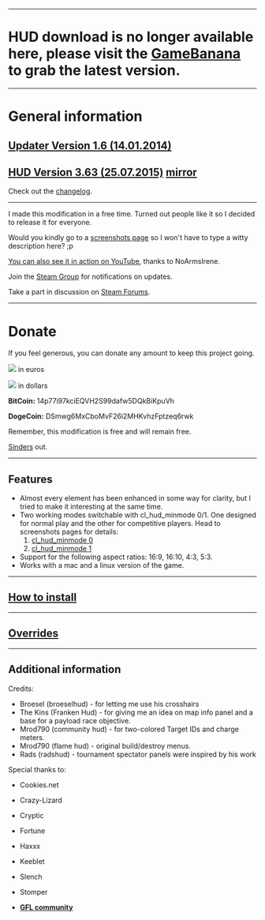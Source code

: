 
---

# HUD download is no longer available here, please visit the [GameBanana](http://tf2.gamebanana.com/guis/25711) to grab the latest version. #

---

# General information #
## [Updater Version 1.6 (14.01.2014)](https://code.google.com/p/eve-tf2hud/downloads/detail?name=HUD%20Updater%20v1.6.zip&can=2&q=) ##
## [HUD Version 3.63 (25.07.2015)](http://tf2.gamebanana.com/guis/25711) [mirror](http://goo.gl/Tysge3) ##
Check out the [changelog](http://tf2.gamebanana.com/guis/updates/25711).

---


I made this modification in a free time. Turned out people like it so I decided to release it for everyone.

Would you kindly go to a [screenshots page](Screenshots.md) so I won't have to type a witty description here? ;p

[You can also see it in action on YouTube](http://www.youtube.com/user/NoArmsIrene/videos), thanks to NoArmsIrene.

Join the [Steam Group](http://steamcommunity.com/groups/eve-hud) for notifications on updates.

Take a part in discussion on [Steam Forums](http://forums.steampowered.com/forums/showthread.php?t=1723623).

---

# Donate #
If you feel generous, you can donate any amount to keep this project going.

[![](https://www.paypalobjects.com/en_GB/i/btn/btn_donate_SM.gif)](https://www.paypal.com/cgi-bin/webscr?cmd=_s-xclick&hosted_button_id=4K7TQZKG23J4J) in euros

[![](https://www.paypalobjects.com/en_GB/i/btn/btn_donate_SM.gif)](https://www.paypal.com/cgi-bin/webscr?cmd=_s-xclick&hosted_button_id=2NF24W2BZ388G) in dollars

**BitCoin:** 14p77i97kciEQVH2S99dafw5DQkBiKpuVh

**DogeCoin:** DSmwg6MxCboMvF26i2MHKvhzFptzeq6rwk

Remember, this modification is free and will remain free.

[Sinders](http://steamcommunity.com/id/sinders) out.


---

## Features ##
  * Almost every element has been enhanced in some way for clarity, but I tried to make it interesting at the same time.
  * Two working modes switchable with cl\_hud\_minmode 0/1. One designed for normal play and the other for competitive players. Head to screenshots pages for details:
    1. [cl\_hud\_minmode 0](Screenshots.md)
    1. [cl\_hud\_minmode 1](Screenshots_minmode.md)
  * Support for the following aspect ratios: 16:9, 16:10, 4:3, 5:3.
  * Works with a mac and a linux version of the game.


---

## [How to install](Overrides#How_to_install.md) ##

---

## [Overrides](Overrides#Overrides.md) ##

---

## Additional information ##
Credits:
  * Broesel (broeselhud) - for letting me use his crosshairs
  * The Kins (Franken Hud) - for giving me an idea on map info panel and a base for a payload race objective.
  * Mrod790 (community hud) - for two-colored Target IDs and charge meters.
  * Mrod790 (flame hud) - original build/destroy menus.
  * Rads (radshud) - tournament spectator panels were inspired by his work

Special thanks to:
  * Cookies.net
  * Crazy-Lizard
  * Cryptic
  * Fortune
  * Haxxx
  * Keeblet
  * Slench
  * Stomper

  * **[GFL community](http://thecrazygfl.co.uk/)**